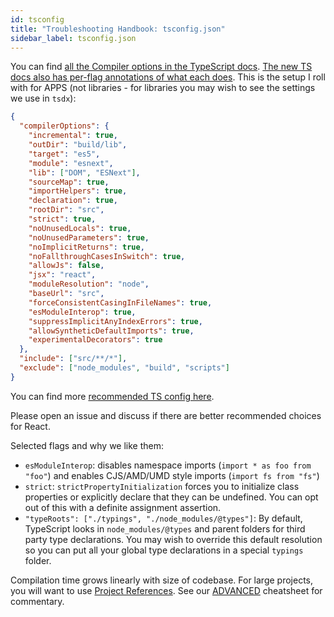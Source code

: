 ```yaml
---
id: tsconfig
title: "Troubleshooting Handbook: tsconfig.json"
sidebar_label: tsconfig.json
---
```


You can find [all the Compiler options in the TypeScript docs](https://www.typescriptlang.org/docs/handbook/compiler-options.html). [The new TS docs also has per-flag annotations of what each does](https://www.typescriptlang.org/tsconfig#allowSyntheticDefaultImports). This is the setup I roll with for APPS (not libraries - for libraries you may wish to see the settings we use in `tsdx`):

```json
{
  "compilerOptions": {
    "incremental": true,
    "outDir": "build/lib",
    "target": "es5",
    "module": "esnext",
    "lib": ["DOM", "ESNext"],
    "sourceMap": true,
    "importHelpers": true,
    "declaration": true,
    "rootDir": "src",
    "strict": true,
    "noUnusedLocals": true,
    "noUnusedParameters": true,
    "noImplicitReturns": true,
    "noFallthroughCasesInSwitch": true,
    "allowJs": false,
    "jsx": "react",
    "moduleResolution": "node",
    "baseUrl": "src",
    "forceConsistentCasingInFileNames": true,
    "esModuleInterop": true,
    "suppressImplicitAnyIndexErrors": true,
    "allowSyntheticDefaultImports": true,
    "experimentalDecorators": true
  },
  "include": ["src/**/*"],
  "exclude": ["node_modules", "build", "scripts"]
}
```

You can find more [recommended TS config here](https://github.com/tsconfig/bases).

Please open an issue and discuss if there are better recommended choices for React.

Selected flags and why we like them:

- `esModuleInterop`: disables namespace imports (`import * as foo from "foo"`) and enables CJS/AMD/UMD style imports (`import fs from "fs"`)
- `strict`: `strictPropertyInitialization` forces you to initialize class properties or explicitly declare that they can be undefined. You can opt out of this with a definite assignment assertion.
- `"typeRoots": ["./typings", "./node_modules/@types"]`: By default, TypeScript looks in `node_modules/@types` and parent folders for third party type declarations. You may wish to override this default resolution so you can put all your global type declarations in a special `typings` folder.

Compilation time grows linearly with size of codebase. For large projects, you will want to use [Project References](https://www.typescriptlang.org/docs/handbook/project-references.html). See our [ADVANCED](https://react-typescript-cheatsheet.netlify.app/docs/advanced) cheatsheet for commentary.
